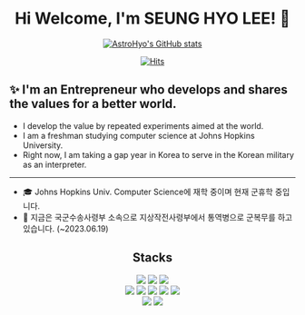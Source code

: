 <div align="center"> 

# Hi Welcome, I'm SEUNG HYO LEE! 👋 
 
[![AstroHyo's GitHub stats](https://github-readme-stats.vercel.app/api?username=AstroHyo&show_icons=true)](https://github.com/anuraghazra/github-readme-stats)  

[![Hits](https://hits.seeyoufarm.com/api/count/incr/badge.svg?url=https%3A%2F%2Fgithub.com%2FAstroHyo%2Fhit-counter&count_bg=%239EA09D&title_bg=%235094F0&icon=macys.svg&icon_color=%23E7E7E7&title=hits&edge_flat=false)](https://hits.seeyoufarm.com)

<div align="left"> 

## ✨ I'm an Entrepreneur who develops and shares the values for a better world.

- I develop the value by repeated experiments aimed at the world. 
- I am a freshman studying computer science at Johns Hopkins University. 
- Right now, I am taking a gap year in Korea to serve in the Korean military as an interpreter.
-------
- 🎓 Johns Hopkins Univ. Computer Science에 재학 중이며 현재 군휴학 중입니다.
- 💂 지금은 국군수송사령부 소속으로 지상작전사령부에서 통역병으로 군복무를 하고 있습니다. (~2023.06.19)

</div>

## Stacks
<img src="https://img.shields.io/badge/JAVA-007396?style=for-the-badge&logo=java&logoColor=white">
<img src="https://img.shields.io/badge/Python-3776AB?style=for-the-badge&logo=Python&logoColor=white">
<img src="https://img.shields.io/badge/C-A8B9CC?style=for-the-badge&logo=C&logoColor=white">

</br>
<img src="https://img.shields.io/badge/HTML-E34F26?style=flat-square&logo=HTML5&logoColor=white"/>
<img src="https://img.shields.io/badge/CSS3-F68212?style=flat-square&logo=CSS3&logoColor=white"/>
<img src="https://img.shields.io/badge/JavaScript-F7DF1E?style=flat-square&logo=JavaScript&logoColor=white"/>
<img src="https://img.shields.io/badge/Vue.js-4FC08D?style=flat-square&logo=Vue.js&logoColor=white"/>
<img src="https://img.shields.io/badge/bootstrap-7952B3?style=for-the-badge&logo=bootstrap&logoColor=white">

</br>
<img src="https://img.shields.io/badge/Flutter-02569B?style=for-the-badge&logo=Flutter&logoColor=white">
<img src="https://img.shields.io/badge/Dart-0175C2?style=for-the-badge&logo=Dart&logoColor=white">


 
</div>
